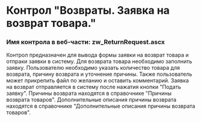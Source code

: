 ﻿---
description: 2.5.0.0
---
# Контрол "Возвраты. Заявка на возврат товара."
### Имя контрола в веб-части: zw_ReturnRequest.ascx
Контрол предназначен для вывода формы заявки на возврат товара и отпраки заявки в систему.
Для возврата товара необходимо заполнить заявку. Пользователю необходимо указать количество товара для возврата, причину возврата и уточнение причины. Также пользователь может прикрепить файл по желанию и оставить комментарий.
Заявка на возврат отправляется в систему после нажатия кнопки "Подать заявку".
Причины возврата находятся в справочнике "Причины возврата товаров".
Дополнительные описания причины возврата находятся в справочнике "Дополнительные описания причины возврата товаров".

